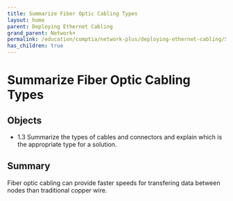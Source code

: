 ```yaml
---
title: Summarize Fiber Optic Cabling Types
layout: home
parent: Deploying Ethernet Cabling
grand_parent: Network+
permalink: /education/comptia/network-plus/deploying-ethernet-cabling/Summarize-Fiber-Optic-Cabling-Types/
has_children: true
---
```


# Summarize Fiber Optic Cabling Types

## Objects

- 1.3 Summarize the types of cables and connectors and explain which is the appropriate type for a solution.

## Summary

Fiber optic cabling can provide faster speeds for transfering data between nodes than traditional copper wire.

